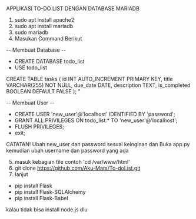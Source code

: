APPLIKASI TO-DO LIST DENGAN DATABASE MARIADB

1. sudo apt install apache2
2. sudo apt install mariadb
3. sudo mariadb
4. Masukan Command Berikut

-- Membuat Database --
- CREATE DATABASE todo_list
- USE todo_list
  
CREATE TABLE tasks (
     id INT AUTO_INCREMENT PRIMARY KEY,
     title VARCHAR(255) NOT NULL,
     due_date DATE,
     description TEXT,
     is_completed BOOLEAN DEFAULT FALSE
); "

-- Membuat User --
- CREATE USER 'new_user'@'localhost' IDENTIFIED BY 'password';
- GRANT ALL PRIVILEGES ON todo_list.* TO 'new_user'@'localhost';
- FLUSH PRIVILEGES;
- exit;

CATATAN! Ubah new_user dan password sesuai keinginan dan Buka app.py 
kemudian ubah username dan password yang ada

5. masuk kebagian file contoh 'cd /var/www/html'
6. git clone https://github.com/Aku-Mars/To-doList.git
7. lanjut
- pip install Flask
- pip install Flask-SQLAlchemy
- pip install Flask-Babel

kalau tidak bisa install node.js dlu


